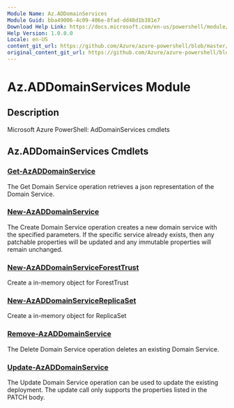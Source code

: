 ```yaml
---
Module Name: Az.ADDomainServices
Module Guid: bba49006-4c09-406e-8fad-dd48d1b381e7
Download Help Link: https://docs.microsoft.com/en-us/powershell/module/az.addomainservices
Help Version: 1.0.0.0
Locale: en-US
content_git_url: https://github.com/Azure/azure-powershell/blob/master/src/ADDomainServices/help/Az.ADDomainServices.md
original_content_git_url: https://github.com/Azure/azure-powershell/blob/master/src/ADDomainServices/help/Az.ADDomainServices.md
---
```


# Az.ADDomainServices Module
## Description
Microsoft Azure PowerShell: AdDomainServices cmdlets

## Az.ADDomainServices Cmdlets
### [Get-AzADDomainService](Get-AzADDomainService.md)
The Get Domain Service operation retrieves a json representation of the Domain Service.

### [New-AzADDomainService](New-AzADDomainService.md)
The Create Domain Service operation creates a new domain service with the specified parameters.
If the specific service already exists, then any patchable properties will be updated and any immutable properties will remain unchanged.

### [New-AzADDomainServiceForestTrust](New-AzADDomainServiceForestTrust.md)
Create a in-memory object for ForestTrust

### [New-AzADDomainServiceReplicaSet](New-AzADDomainServiceReplicaSet.md)
Create a in-memory object for ReplicaSet

### [Remove-AzADDomainService](Remove-AzADDomainService.md)
The Delete Domain Service operation deletes an existing Domain Service.

### [Update-AzADDomainService](Update-AzADDomainService.md)
The Update Domain Service operation can be used to update the existing deployment.
The update call only supports the properties listed in the PATCH body.

